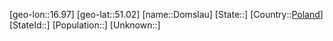 ﻿---
location: [51.02,16.97]
type: City
tags:
- geo/City


SpocWebEntityId: 29836
isDeleted: false
confidential: public

---
[geo-lon::16.97]
[geo-lat::51.02]
[name::Domslau]
[State::]
[Country::[Poland](geo/Continent/Europe/Poland.md)]
[StateId::]
[Population::]
[Unknown::]

